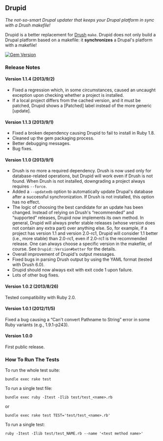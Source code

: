## Drupid

_The not-so-smart Drupal updater that keeps your Drupal platform in sync with a Drush makefile!_

Drupid is a better replacement for [Drush](https://github.com/drush-ops/drush) `make`. Drupid does not only build a Drupal platform based on a makefile: it **synchronizes** a Drupal's platform with a makefile!

[![Gem Version](https://badge.fury.io/rb/drupid.png)](http://badge.fury.io/rb/drupid)


### Release Notes ###

#### Version 1.1.4 (2013/9/2) ####

- Fixed a regression which, in some circumstances, caused an uncaught exception upon checking whether a project is installed.
- If a local project differs from the cached version, and it must be patched, Drupid shows a [Patched] label instead of the more generic [update].

#### Version 1.1.3 (2013/9/1) ####

- Fixed a broken dependency causing Drupid to fail to install in Ruby 1.8.
- Cleaned up the gem packaging process.
- Better debugging messages.
- Bug fixes.

#### Version 1.1.0 (2013/9/1) ####

- Drush is no more a required dependency. Drush is now used only for database-related operations, but Drupid will work even if Drush is not found. When Drush is not installed, downgrading a project always requires `--force`.
- Added a `--updatedb` option to automatically update Drupal's database after a successful synchronization. If Drush is not installed, this option has no effect.
- The logic of choosing the best candidate for an update has been changed. Instead of relying on Drush's “recommended” and “supported” releases, Drupid now implements its own method. In general, Drupid will always prefer stable releases (whose version does not contain any extra part) over anything else. So, for example, if a project has version 1.1 and version 2.0-rc1, Drupid will consider 1.1 better (i.e., more stable) than 2.0-rc1, even if 2.0-rc1 is the recommended release. One can always choose a specific version in the makefile, of course. See `Drupid::Version#better` for the details.
- Overall improvement of Drupid's output messages.
- Fixed bugs in parsing Drush output by using the YAML format (tested with Drush 6.0).
- Drupid should now always exit with exit code 1 upon failure.
- Lots of other bug fixes.


#### Version 1.0.2 (2013/8/26) ####

Tested compatibility with Ruby 2.0.

#### Version 1.0.1 (2012/11/5) ####

Fixed a bug causing a “Can't convert Pathname to String” error in some Ruby variants (e.g., 1.9.1-p243).

#### Version 1.0.0 ####

First public release.


### How To Run The Tests ###

To run the whole test suite:

    bundle exec rake test

To run a single test file:

    bundle exec ruby -Itest -Ilib test/test_<name>.rb

or

    bundle exec rake test TEST='test/test_<name>.rb'

To run a single test:

    ruby -Itest -Ilib test/test_NAME.rb --name '<test method name>'
